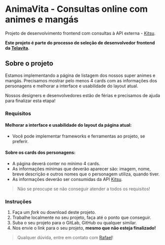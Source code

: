 # AnimaVita - Consultas online com animes e mangás

Projeto de desenvolvimento frontend com consultas à API externa - [Kitsu](https://kitsu.docs.apiary.io/).

**Este projeto é parte do processo de seleção de desenvolvedor frontend da [Telavita](https://telavita.com.br).**

## Sobre o projeto

Estamos implementando a página de listagem dos nossos super animes e mangás. 
Precisamos mostrar pelo menos 4 cards com as informações dos personagens e melhorar a interface e usabilidade do layout atual.

Nossos designers e desenvolvedores estão de férias e precisamos de ajuda para finalizar esta etapa!

### Requisitos

#### Melhorar a interface e usabilidade do layout da página atual:
  * Você pode implementar frameworks e ferramentas ao projeto, se preferir.

#### Sobre os cards dos personagens:
  * A página deverá conter no mínimo 4 cards.
  * As informações mínimas que deverão aparecer são: imagem, nome, breve descrição e outros nomes que o personagem utiliza, quando tiver.
  * As informações deverão ser consumidas da API [Kitsu](https://kitsu.docs.apiary.io/#reference/characters-&-people/characters).
 
> Não se preocupe se não conseguir atender a todos os requisitos!

### Instruções

1. Faça um _fork_ ou download deste projeto.
2. Trabalhe localmente no seu projeto, faça até o ponto que conseguir.
3. Suba o seu projeto para o GitLab, GitHub ou qualquer similar.
4. Nos envie o link para o seu projeto, **mesmo que não esteja finalizado!**

> Qualquer dúvida, entre em contato com [Rafael](mailto:rc@telavita.com.br)!
